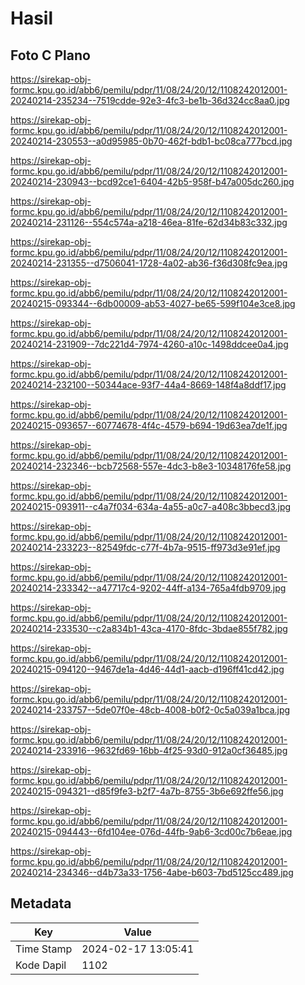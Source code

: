 # Hasil

## Foto C Plano

https://sirekap-obj-formc.kpu.go.id/abb6/pemilu/pdpr/11/08/24/20/12/1108242012001-20240214-235234--7519cdde-92e3-4fc3-be1b-36d324cc8aa0.jpg

https://sirekap-obj-formc.kpu.go.id/abb6/pemilu/pdpr/11/08/24/20/12/1108242012001-20240214-230553--a0d95985-0b70-462f-bdb1-bc08ca777bcd.jpg

https://sirekap-obj-formc.kpu.go.id/abb6/pemilu/pdpr/11/08/24/20/12/1108242012001-20240214-230943--bcd92ce1-6404-42b5-958f-b47a005dc260.jpg

https://sirekap-obj-formc.kpu.go.id/abb6/pemilu/pdpr/11/08/24/20/12/1108242012001-20240214-231126--554c574a-a218-46ea-81fe-62d34b83c332.jpg

https://sirekap-obj-formc.kpu.go.id/abb6/pemilu/pdpr/11/08/24/20/12/1108242012001-20240214-231355--d7506041-1728-4a02-ab36-f36d308fc9ea.jpg

https://sirekap-obj-formc.kpu.go.id/abb6/pemilu/pdpr/11/08/24/20/12/1108242012001-20240215-093344--6db00009-ab53-4027-be65-599f104e3ce8.jpg

https://sirekap-obj-formc.kpu.go.id/abb6/pemilu/pdpr/11/08/24/20/12/1108242012001-20240214-231909--7dc221d4-7974-4260-a10c-1498ddcee0a4.jpg

https://sirekap-obj-formc.kpu.go.id/abb6/pemilu/pdpr/11/08/24/20/12/1108242012001-20240214-232100--50344ace-93f7-44a4-8669-148f4a8ddf17.jpg

https://sirekap-obj-formc.kpu.go.id/abb6/pemilu/pdpr/11/08/24/20/12/1108242012001-20240215-093657--60774678-4f4c-4579-b694-19d63ea7de1f.jpg

https://sirekap-obj-formc.kpu.go.id/abb6/pemilu/pdpr/11/08/24/20/12/1108242012001-20240214-232346--bcb72568-557e-4dc3-b8e3-10348176fe58.jpg

https://sirekap-obj-formc.kpu.go.id/abb6/pemilu/pdpr/11/08/24/20/12/1108242012001-20240215-093911--c4a7f034-634a-4a55-a0c7-a408c3bbecd3.jpg

https://sirekap-obj-formc.kpu.go.id/abb6/pemilu/pdpr/11/08/24/20/12/1108242012001-20240214-233223--82549fdc-c77f-4b7a-9515-ff973d3e91ef.jpg

https://sirekap-obj-formc.kpu.go.id/abb6/pemilu/pdpr/11/08/24/20/12/1108242012001-20240214-233342--a47717c4-9202-44ff-a134-765a4fdb9709.jpg

https://sirekap-obj-formc.kpu.go.id/abb6/pemilu/pdpr/11/08/24/20/12/1108242012001-20240214-233530--c2a834b1-43ca-4170-8fdc-3bdae855f782.jpg

https://sirekap-obj-formc.kpu.go.id/abb6/pemilu/pdpr/11/08/24/20/12/1108242012001-20240215-094120--9467de1a-4d46-44d1-aacb-d196ff41cd42.jpg

https://sirekap-obj-formc.kpu.go.id/abb6/pemilu/pdpr/11/08/24/20/12/1108242012001-20240214-233757--5de07f0e-48cb-4008-b0f2-0c5a039a1bca.jpg

https://sirekap-obj-formc.kpu.go.id/abb6/pemilu/pdpr/11/08/24/20/12/1108242012001-20240214-233916--9632fd69-16bb-4f25-93d0-912a0cf36485.jpg

https://sirekap-obj-formc.kpu.go.id/abb6/pemilu/pdpr/11/08/24/20/12/1108242012001-20240215-094321--d85f9fe3-b2f7-4a7b-8755-3b6e692ffe56.jpg

https://sirekap-obj-formc.kpu.go.id/abb6/pemilu/pdpr/11/08/24/20/12/1108242012001-20240215-094443--6fd104ee-076d-44fb-9ab6-3cd00c7b6eae.jpg

https://sirekap-obj-formc.kpu.go.id/abb6/pemilu/pdpr/11/08/24/20/12/1108242012001-20240214-234346--d4b73a33-1756-4abe-b603-7bd5125cc489.jpg


## Metadata

| Key        | Value               |
| ---------- | ------------------- |
| Time Stamp | 2024-02-17 13:05:41 |
| Kode Dapil | 1102                |



